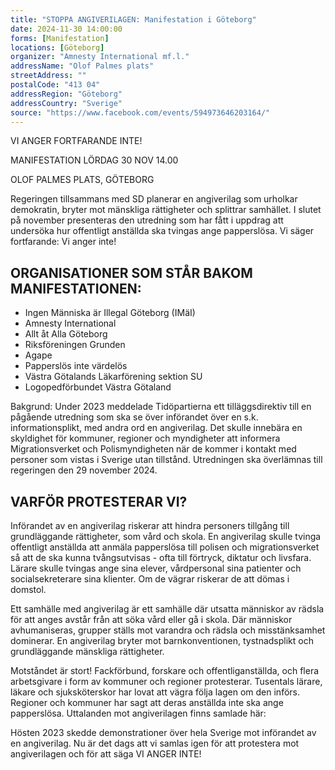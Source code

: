 ```yaml
---
title: "STOPPA ANGIVERILAGEN: Manifestation i Göteborg"
date: 2024-11-30 14:00:00
forms: [Manifestation]
locations: [Göteborg]
organizer: "Amnesty International mf.l."
addressName: "Olof Palmes plats"
streetAddress: ""
postalCode: "413 04"
addressRegion: "Göteborg"
addressCountry: "Sverige"
source: "https://www.facebook.com/events/594973646203164/"
---
```

VI ANGER FORTFARANDE INTE!

MANIFESTATION LÖRDAG 30 NOV 14.00

OLOF PALMES PLATS, GÖTEBORG

Regeringen tillsammans med SD planerar en angiverilag som urholkar demokratin, bryter mot mänskliga rättigheter och splittrar samhället. I slutet på november presenteras den utredning som har fått i uppdrag att undersöka hur offentligt anställda ska tvingas ange papperslösa. Vi säger fortfarande: Vi anger inte!

## ORGANISATIONER SOM STÅR BAKOM MANIFESTATIONEN:
- Ingen Människa är Illegal Göteborg (IMäI)
- Amnesty International
- Allt åt Alla Göteborg
- Riksföreningen Grunden
- Agape
- Papperslös inte värdelös
- Västra Götalands Läkarförening sektion SU
- Logopedförbundet Västra Götaland

Bakgrund: Under 2023 meddelade Tidöpartierna ett tilläggsdirektiv till en pågående utredning som ska se över införandet över en s.k. informationsplikt, med andra ord en angiverilag. Det skulle innebära en skyldighet för kommuner, regioner och myndigheter att informera Migrationsverket och Polismyndigheten när de kommer i kontakt med personer som vistas i Sverige utan tillstånd. Utredningen ska överlämnas till regeringen den 29 november 2024.

## VARFÖR PROTESTERAR VI?
Införandet av en angiverilag riskerar att hindra personers tillgång till grundläggande rättigheter, som vård och skola. En angiverilag skulle tvinga offentligt anställda att anmäla papperslösa till polisen och migrationsverket så att de ska kunna tvångsutvisas - ofta till förtryck, diktatur och livsfara. Lärare skulle tvingas ange sina elever, vårdpersonal sina patienter och socialsekreterare sina klienter. Om de vägrar riskerar de att dömas i domstol.

Ett samhälle med angiverilag är ett samhälle där utsatta människor av rädsla för att anges avstår från att söka vård eller gå i skola. Där människor avhumaniseras, grupper ställs mot varandra och rädsla och misstänksamhet dominerar. En angiverilag bryter mot barnkonventionen, tystnadsplikt och grundläggande mänskliga rättigheter.

Motståndet är stort! Fackförbund, forskare och offentliganställda, och flera arbetsgivare i form av kommuner och regioner protesterar. Tusentals lärare, läkare och sjuksköterskor har lovat att vägra följa lagen om den införs. Regioner och kommuner har sagt att deras anställda inte ska ange papperslösa. Uttalanden mot angiverilagen finns samlade här:

Hösten 2023 skedde demonstrationer över hela Sverige mot införandet av en angiverilag. Nu är det dags att vi samlas igen för att protestera mot angiverilagen och för att säga VI ANGER INTE!
